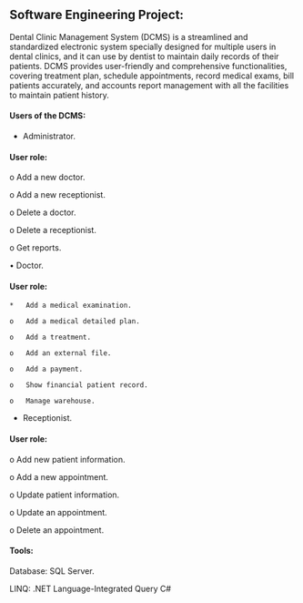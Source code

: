 ## Software Engineering Project:

Dental Clinic Management System (DCMS) is a streamlined and standardized electronic system specially designed for multiple users in dental clinics, and it can use by dentist to maintain daily records of their patients. 
DCMS provides user-friendly and comprehensive functionalities, covering treatment plan, schedule appointments, record medical exams, bill patients accurately, and accounts report management with all the facilities to maintain patient history.

#### Users of the DCMS:
* Administrator.
#### User role: 
o	Add a new doctor.

o	Add a new receptionist.

o	Delete a doctor.

o	Delete a receptionist.

o	Get reports.

•	Doctor.

#### User role: 
	* 	Add a medical examination.

	o	Add a medical detailed plan.

	o	Add a treatment.

	o	Add an external file.

	o	Add a payment.

	o	Show financial patient record.

	o	Manage warehouse.


* Receptionist.

#### User role: 
o	Add new patient information.

o	Add a new appointment.

o	Update patient information.

o	Update an appointment.

o	Delete an appointment.

#### Tools:
Database: SQL Server.

LINQ: .NET Language-Integrated Query
C#




